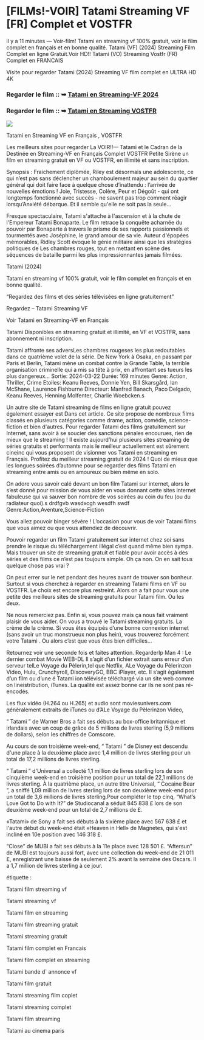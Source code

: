 # [FILMs!-VOIR] Tatami Streaming VF [FR] Complet et VOSTFR

il y a 11 minutes — Voir-film! Tatami en streaming vf 100% gratuit, voir le film complet en français et en bonne qualité. Tatami (VF) (2024) Streaming Film Complet en ligne Gratuit.Voir HD!! Tatami (VO) Streaming Vostfr (FR) Complet en FRANCAIS

Visite pour regarder Tatami (2024) Streaming VF film complet en ULTRA HD 4K

### Regarder le film :: ➥ [Tatami en Streaming-VF 2024](https://t.co/DoH1rBRs1M)

### Regarder le film :: ➥ [Tatami en Streaming VOSTFR](https://t.co/DoH1rBRs1M)

<p dir="auto"><a href="https://t.co/DoH1rBRs1M" title="PLAYNOW" rel="nofollow"><img src="https://i.imgur.com/jhNGoEt.gif" style="max-width: 100%;"></a></p>

Tatami en Streaming VF en Français , VOSTFR

Les meilleurs sites pour regarder La VOIR!!— Tatami et le Cadran de la Destinée en Streaming-VF en Français Complet VOSTFR Petite Sirène un film en streaming gratuit en VF ou VOSTFR, en illimité et sans inscription.

Synopsis : Fraichement diplômée, Riley est désormais une adolescente, ce qui n’est pas sans déclencher un chamboulement majeur au sein du quartier général qui doit faire face à quelque chose d’inattendu : l’arrivée de nouvelles émotions ! Joie, Tristesse, Colère, Peur et Dégoût - qui ont longtemps fonctionné avec succès - ne savent pas trop comment réagir lorsqu’Anxiété débarque. Et il semble qu'elle ne soit pas la seule...

Fresque spectaculaire, Tatami s'attache à l'ascension et à la chute de l'Empereur Tatami Bonaparte. Le film retrace la conquête acharnée du pouvoir par Bonaparte à travers le prisme de ses rapports passionnels et tourmentés avec Joséphine, le grand amour de sa vie. Auteur d'épopées mémorables, Ridley Scott évoque le génie militaire ainsi que les stratégies politiques de Les chambres rouges, tout en mettant en scène des séquences de bataille parmi les plus impressionnantes jamais filmées.

Tatami (2024)

Tatami en streaming vf 100% gratuit, voir le film complet en français et en bonne qualité.

“Regardez des films et des séries télévisées en ligne gratuitement”

Regardez – Tatami Streaming VF

Voir Tatami en Streaming-VF en Français

Tatami Disponibles en streaming gratuit et illimité, en VF et VOSTFR, sans abonnement ni inscription.

Tatami affronte ses adversLes chambres rougeses les plus redoutables dans ce quatrième volet de la série. De New York à Osaka, en passant par Paris et Berlin, Tatami mène un combat contre la Grande Table, la terrible organisation criminelle qui a mis sa tête à prix, en affrontant ses tueurs les plus dangereux... Sortie: 2024-03-22 Durée: 169 minutes Genre: Action, Thriller, Crime Etoiles: Keanu Reeves, Donnie Yen, Bill Skarsgård, Ian McShane, Laurence Fishburne Directeur: Manfred Banach, Paco Delgado, Keanu Reeves, Henning Molfenter, Charlie Woebcken.s

Un autre site de Tatami streaming de films en ligne gratuit pouvez également essayer est Dans cet article. Ce site propose de nombreux films classés en plusieurs catégories comme drame, action, comédie, science-fiction et bien d'autres. Pour regarder Tatami des films gratuitement sur Internet, sans avoir à se soucier des sanctions pénales encourues, rien de mieux que le streaming ! Il existe aujourd’hui plusieurs sites streaming de séries gratuits et performants mais le meilleur actuellement est sûrement cineinc qui vous proposent de visionner vos Tatami en streaming en Français. Profitez du meilleur streaming gratuit de 2024 ! Quoi de mieux que les longues soirées d’automne pour se regarder des films Tatami en streaming entre amis ou en amoureux ou bien même en solo.

On adore vous savoir calé devant un bon film Tatami sur internet, alors le s’est donné pour mission de vous aider en vous donnant cette sites internet fabuleuse qui va sauver bon nombre de vos soirées au coin du feu (ou du radiateur quoi).s drdfgvb wasdxcgh wesdfh swdf Genre:Action,Aventure,Science-Fiction

Vous allez pouvoir binger sévère ! L’occasion pour vous de voir Tatami films que vous aimez ou que vous attendiez de découvrir.

Pouvoir regarder un film Tatami gratuitement sur internet chez soi sans prendre le risque du téléchargement illégal c’est quand même bien sympa. Mais trouver un site de streaming gratuit et fiable pour avoir accès à des séries et des films ce n’est pas toujours simple. Oh ça non. On en sait tous quelque chose pas vrai ?

On peut errer sur le net pendant des heures avant de trouver son bonheur. Surtout si vous cherchez à regarder en streaming Tatami films en VF ou VOSTFR. Le choix est encore plus restreint. Alors on a fait pour vous une petite des meilleurs sites de streaming gratuits pour Tatami film. Ou les deux.

Ne nous remerciez pas. Enfin si, vous pouvez mais ça nous fait vraiment plaisir de vous aider. On vous a trouvé le Tatami streaming gratuits. La crème de la crème. Si vous êtes équipés d’une bonne connexion internet (sans avoir un truc monstrueux non plus hein), vous trouverez forcément votre Tatami . Ou alors c’est que vous êtes bien difficiles…

Retournez voir une seconde fois et faites attention. RegarderIp Man 4 : Le dernier combat Movie WEB-DL Il s’agit d’un fichier extrait sans erreur d’un serveur telLe Voyage du Pèlerin,tel que Netflix, ALe Voyage du Pèlerinzon Video, Hulu, Crunchyroll, DiscoveryGO, BBC iPlayer, etc. Il s’agit également d’un film ou d’une é Tatami ion télévisée téléchargé via un site web comme on lineistribution, iTunes. La qualité est assez bonne car ils ne sont pas ré-encodés.

Les flux vidéo (H.264 ou H.265) et audio sont moviesunivers.com généralement extraits de iTunes ou d’ALe Voyage du Pèlerinzon Video,

“ Tatami ” de Warner Bros a fait ses débuts au box-office britannique et irlandais avec un coup de grâce de 5 millions de livres sterling (5,9 millions de dollars), selon les chiffres de Comscore.

Au cours de son troisième week-end, “ Tatami ” de Disney est descendu d'une place à la deuxième place avec 1,4 million de livres sterling pour un total de 17,2 millions de livres sterling.

“ Tatami ” d'Universal a collecté 1,1 million de livres sterling lors de son cinquième week-end en troisième position pour un total de 22,1 millions de livres sterling. À la quatrième place, un autre titre Universal, “ Cocaine Bear ”, a sniffé 1,09 million de livres sterling lors de son deuxième week-end pour un total de 3,6 millions de livres sterling.Pour compléter le top cinq, “What’s Love Got to Do with It?” de Studiocanal a séduit 845 838 £ lors de son deuxième week-end pour un total de 2,7 millions de £.

«Tatami» de Sony a fait ses débuts à la sixième place avec 567 638 £ et l'autre début du week-end était «Heaven in Hell» de Magnetes, qui s'est incliné en 10e position avec 146 318 £.

“Close” de MUBI a fait ses débuts à la 11e place avec 128 501 £. “Aftersun” de MUBI est toujours aussi fort, avec une collection du week-end de 21 011 £, enregistrant une baisse de seulement 2% avant la semaine des Oscars. Il a 1,7 million de livres sterling à ce jour.

étiquette :

Tatami film streaming vf

Tatami streaming vf

Tatami film en streaming

Tatami film streaming gratuit

Tatami streaming gratuit

Tatami film complet en Francais

Tatami film complet en streaming

Tatami bande d` annonce vf

Tatami film gratuit

Tatami streaming film coplet

Tatami streaming complet

Tatami film streaming

Tatami au cinema paris
